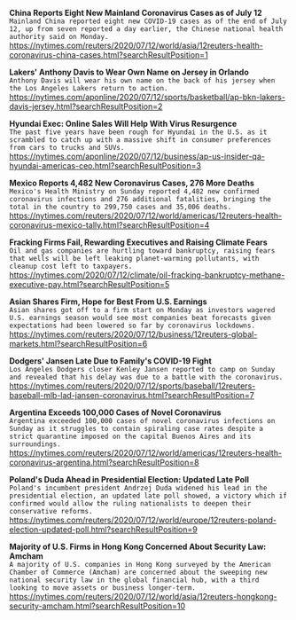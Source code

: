 **China Reports Eight New Mainland Coronavirus Cases as of July 12**\
`Mainland China reported eight new COVID-19 cases as of the end of July 12, up from seven reported a day earlier, the Chinese national health authority said on Monday. `\
https://nytimes.com/reuters/2020/07/12/world/asia/12reuters-health-coronavirus-china-cases.html?searchResultPosition=1

**Lakers' Anthony Davis to Wear Own Name on Jersey in Orlando**\
`Anthony Davis will wear his own name on the back of his jersey when the Los Angeles Lakers return to action.`\
https://nytimes.com/aponline/2020/07/12/sports/basketball/ap-bkn-lakers-davis-jersey.html?searchResultPosition=2

**Hyundai Exec: Online Sales Will Help With Virus Resurgence**\
`The past five years have been rough for Hyundai in the U.S. as it scrambled to catch up with a massive shift in consumer preferences from cars to trucks and SUVs.`\
https://nytimes.com/aponline/2020/07/12/business/ap-us-insider-qa-hyundai-americas-ceo.html?searchResultPosition=3

**Mexico Reports 4,482 New Coronavirus Cases, 276 More Deaths**\
`Mexico's Health Ministry on Sunday reported 4,482 new confirmed coronavirus infections and 276 additional fatalities, bringing the total in the country to 299,750 cases and 35,006 deaths.`\
https://nytimes.com/reuters/2020/07/12/world/americas/12reuters-health-coronavirus-mexico-tally.html?searchResultPosition=4

**Fracking Firms Fail, Rewarding Executives and Raising Climate Fears**\
`Oil and gas companies are hurtling toward bankruptcy, raising fears that wells will be left leaking planet-warming pollutants, with cleanup cost left to taxpayers.`\
https://nytimes.com/2020/07/12/climate/oil-fracking-bankruptcy-methane-executive-pay.html?searchResultPosition=5

**Asian Shares Firm, Hope for Best From U.S. Earnings**\
`Asian shares got off to a firm start on Monday as investors wagered U.S. earnings season would see most companies beat forecasts given expectations had been lowered so far by coronavirus lockdowns. `\
https://nytimes.com/reuters/2020/07/12/business/12reuters-global-markets.html?searchResultPosition=6

**Dodgers' Jansen Late Due to Family's COVID-19 Fight**\
`Los Angeles Dodgers closer Kenley Jansen reported to camp on Sunday and revealed that his delay was due to a battle with the coronavirus.`\
https://nytimes.com/reuters/2020/07/12/sports/baseball/12reuters-baseball-mlb-lad-jansen-coronavirus.html?searchResultPosition=7

**Argentina Exceeds 100,000 Cases of Novel Coronavirus**\
`Argentina exceeded 100,000 cases of novel coronavirus infections on Sunday as it struggles to contain spiraling case rates despite a strict quarantine imposed on the capital Buenos Aires and its surroundings.  `\
https://nytimes.com/reuters/2020/07/12/world/americas/12reuters-health-coronavirus-argentina.html?searchResultPosition=8

**Poland's Duda Ahead in Presidential Election: Updated Late Poll**\
`Poland's incumbent president Andrzej Duda widened his lead in the presidential election, an updated late poll showed, a victory which if confirmed would allow the ruling nationalists to deepen their conservative reforms.`\
https://nytimes.com/reuters/2020/07/12/world/europe/12reuters-poland-election-updated-poll.html?searchResultPosition=9

**Majority of U.S. Firms in Hong Kong Concerned About Security Law: Amcham**\
`A majority of U.S. companies in Hong Kong surveyed by the American Chamber of Commerce (Amcham) are concerned about the sweeping new national security law in the global financial hub, with a third looking to move assets or business longer-term.`\
https://nytimes.com/reuters/2020/07/12/world/asia/12reuters-hongkong-security-amcham.html?searchResultPosition=10

